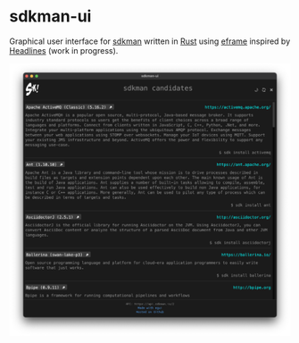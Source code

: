 # sdkman-ui

Graphical user interface for [sdkman](https://sdkman.io/) written in [Rust](https://www.rust-lang.org/) using [eframe](https://lib.rs/crates/eframe) inspired by [Headlines](https://github.com/creativcoder/headlines.git) (work in progress).

![sdkman UI](doc/sdkman-ui.png "a title")


